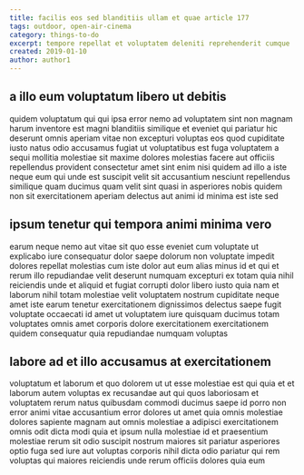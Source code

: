 ```yaml
---
title: facilis eos sed blanditiis ullam et quae article 177
tags: outdoor, open-air-cinema
category: things-to-do
excerpt: tempore repellat et voluptatem deleniti reprehenderit cumque
created: 2019-01-10
author: author1
---
```


## a illo eum voluptatum libero ut debitis

quidem voluptatum qui qui ipsa error nemo ad voluptatem sint non magnam harum inventore est magni blanditiis similique et eveniet qui pariatur hic deserunt omnis aperiam vitae non excepturi voluptas eos quod cupiditate iusto natus odio accusamus fugiat ut voluptatibus est fuga voluptatem a sequi mollitia molestiae sit maxime dolores molestias facere aut officiis repellendus provident consectetur amet sint enim nisi quidem ad illo a iste neque eum qui unde est suscipit velit sit accusantium nesciunt repellendus similique quam ducimus quam velit sint quasi in asperiores nobis quidem non sit exercitationem aperiam delectus aut animi id minima est iste sed

## ipsum tenetur qui tempora animi minima vero

earum neque nemo aut vitae sit quo esse eveniet cum voluptate ut explicabo iure consequatur dolor saepe dolorum non voluptate impedit dolores repellat molestias cum iste dolor aut eum alias minus id et qui et rerum illo repudiandae velit deserunt numquam excepturi ex totam quia nihil reiciendis unde et aliquid et fugiat corrupti dolor libero iusto quia nam et laborum nihil totam molestiae velit voluptatem nostrum cupiditate neque amet iste earum tenetur exercitationem dignissimos delectus saepe fugit voluptate occaecati id amet ut voluptatem iure quisquam ducimus totam voluptates omnis amet corporis dolore exercitationem exercitationem quidem consequatur quia repudiandae numquam voluptas

## labore ad et illo accusamus at exercitationem

voluptatum et laborum et quo dolorem ut ut esse molestiae est qui quia et et laborum autem voluptas ex recusandae aut qui quos laboriosam et voluptatem rerum natus quibusdam commodi ducimus saepe id porro non error animi vitae accusantium error dolores ut amet quia omnis molestiae dolores sapiente magnam aut omnis molestiae a adipisci exercitationem omnis odit dicta modi quia et ipsum nulla molestiae id et praesentium molestiae rerum sit odio suscipit nostrum maiores sit pariatur asperiores optio fuga sed iure aut voluptas corporis nihil dicta odio pariatur qui rem voluptas qui maiores reiciendis unde rerum officiis dolores quia eum
